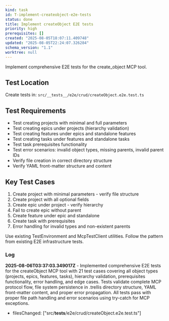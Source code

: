 ```yaml
---
kind: task
id: T-implement-createobject-e2e-tests
status: done
title: Implement createObject E2E tests
priority: high
prerequisites: []
created: "2025-08-05T18:07:11.409748"
updated: "2025-08-05T22:24:07.326284"
schema_version: "1.1"
worktree: null
---
```


Implement comprehensive E2E tests for the create_object MCP tool.

## Test Location

Create tests in: `src/__tests__/e2e/crud/createObject.e2e.test.ts`

## Test Requirements

- Test creating projects with minimal and full parameters
- Test creating epics under projects (hierarchy validation)
- Test creating features under epics and standalone features
- Test creating tasks under features and standalone tasks
- Test task prerequisites functionality
- Test error scenarios: invalid object types, missing parents, invalid parent IDs
- Verify file creation in correct directory structure
- Verify YAML front-matter structure and content

## Key Test Cases

1. Create project with minimal parameters - verify file structure
2. Create project with all optional fields
3. Create epic under project - verify hierarchy
4. Fail to create epic without parent
5. Create feature under epic and standalone
6. Create task with prerequisites
7. Error handling for invalid types and non-existent parents

Use existing TestEnvironment and McpTestClient utilities. Follow the pattern from existing E2E infrastructure tests.

### Log

**2025-08-06T03:37:03.349017Z** - Implemented comprehensive E2E tests for the createObject MCP tool with 21 test cases covering all object types (projects, epics, features, tasks), hierarchy validation, prerequisites functionality, error handling, and edge cases. Tests validate complete MCP protocol flow, file system persistence in .trellis directory structure, YAML front-matter content, and proper error propagation. All tests pass with proper file path handling and error scenarios using try-catch for MCP exceptions.

- filesChanged: ["src/__tests__/e2e/crud/createObject.e2e.test.ts"]
